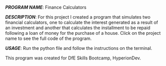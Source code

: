***PROGRAM NAME***:
Finance Calculators

***DESCRIPTION***:
For this project I created a program that simulates two financial calculators, one to calculate the interest 
generated as a result of an investment and another that calculates the installment to be repaid following a 
loan of money for the purchase of a house. Click on the project name to see the full code of the program.

***USAGE***:
Run the python file and follow the instructions on the terminal.

This program was created for DfE Skills Bootcamp, HyperionDev.
